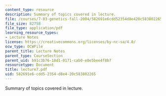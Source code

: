 ```yaml
---
content_type: resource
description: Summary of topics covered in lecture.
file: /courses/7-03-genetics-fall-2004/582691e6cdd52354d8e420c583802265_lecture7.pdf
file_size: 82758
file_type: application/pdf
learning_resource_types:
- Lecture Notes
license: https://creativecommons.org/licenses/by-nc-sa/4.0/
ocw_type: OCWFile
parent_title: Lecture Notes
parent_type: CourseSection
parent_uid: b91c3b76-18d1-0171-cab0-e0e5bee4f8b7
resourcetype: Document
title: lecture7.pdf
uid: 582691e6-cdd5-2354-d8e4-20c583802265
---
```

Summary of topics covered in lecture.